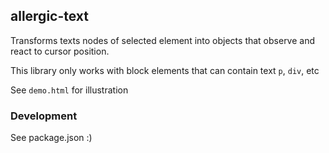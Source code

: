 ## allergic-text

Transforms texts nodes of selected element into objects that observe and react to cursor position.

This library only works with block elements that can contain text `p`, `div`, etc

See `demo.html` for illustration

### Development

See package.json :)
